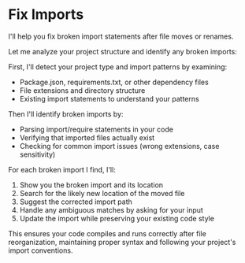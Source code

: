 # Fix Imports

I'll help you fix broken import statements after file moves or renames.

Let me analyze your project structure and identify any broken imports:

First, I'll detect your project type and import patterns by examining:
- Package.json, requirements.txt, or other dependency files
- File extensions and directory structure
- Existing import statements to understand your patterns

Then I'll identify broken imports by:
- Parsing import/require statements in your code
- Verifying that imported files actually exist
- Checking for common import issues (wrong extensions, case sensitivity)

For each broken import I find, I'll:
1. Show you the broken import and its location
2. Search for the likely new location of the moved file
3. Suggest the corrected import path
4. Handle any ambiguous matches by asking for your input
5. Update the import while preserving your existing code style

This ensures your code compiles and runs correctly after file reorganization, maintaining proper syntax and following your project's import conventions.